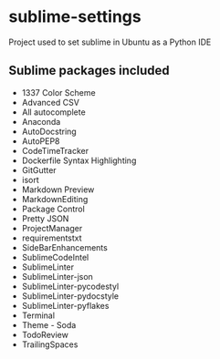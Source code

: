 # sublime-settings

Project used to set sublime in Ubuntu as a Python IDE

## Sublime packages included

 - 1337 Color Scheme
 - Advanced CSV
 - All autocomplete
 - Anaconda
 - AutoDocstring
 - AutoPEP8
 - CodeTimeTracker
 - Dockerfile Syntax Highlighting
 - GitGutter
 - isort
 - Markdown Preview
 - MarkdownEditing
 - Package Control
 - Pretty JSON
 - ProjectManager
 - requirementstxt
 - SideBarEnhancements
 - SublimeCodeIntel
 - SublimeLinter
 - SublimeLinter-json
 - SublimeLinter-pycodestyl
 - SublimeLinter-pydocstyle
 - SublimeLinter-pyflakes
 - Terminal
 - Theme - Soda
 - TodoReview
 - TrailingSpaces
 
